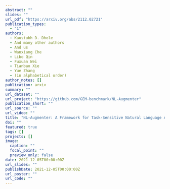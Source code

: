 ```yaml
---
abstract: ""
slides: ""
url_pdf: "https://arxiv.org/abs/2112.02721"
publication_types:
  - "1"
authors:
  - Kaustubh D. Dhole
  - And many other authors
  - And us
  - Wanxiang Che
  - Libo Qin
  - Fuxuan Wei
  - Tianbao Xie
  - Yue Zhang
  - (in alphabetical order)
author_notes: []
publication: arxiv
summary: ""
url_dataset: ""
url_project: "https://github.com/GEM-benchmark/NL-Augmenter"
publication_short: ""
url_source: ""
url_video: ""
title: "NL-Augmenter: A Framework for Task-Sensitive Natural Language Augmentation"
doi: ""
featured: true
tags: []
projects: []
image:
  caption: ""
  focal_point: ""
  preview_only: false
date: 2021-12-05T00:00:00Z
url_slides: ""
publishDate: 2021-12-05T00:00:00Z
url_poster: ""
url_code: ""
---
```

